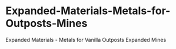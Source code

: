 # Expanded-Materials-Metals-for-Outposts-Mines
Expanded Materials - Metals for Vanilla Outposts Expanded Mines

